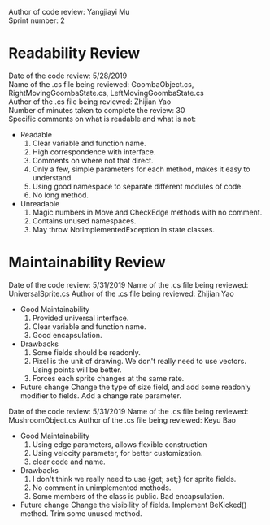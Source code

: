 Author of code review: Yangjiayi Mu  
Sprint number: 2  

# Readability Review  
Date of the code review: 5/28/2019  
Name of the .cs file being reviewed: GoombaObject.cs, RightMovingGoombaState.cs, LeftMovingGoombaState.cs  
Author of the .cs file being reviewed: Zhijian Yao  
Number of minutes taken to complete the review: 30  
Specific comments on what is readable and what is not:   

* Readable
	1. Clear variable and function name.
	2. High correspondence with interface.
	3. Comments on where not that direct.
	4. Only a few, simple parameters for each method, makes it easy to understand.
    5. Using good namespace to separate different modules of code.
	6. No long method.
* Unreadable
	1. Magic numbers in Move and CheckEdge methods with no comment.
	2. Contains unused namespaces.
    3. May throw NotImplementedException in state classes.

# Maintainability Review  
Date of the code review: 5/31/2019
Name of the .cs file being reviewed: UniversalSprite.cs
Author of the .cs file being reviewed: Zhijian Yao  
* Good Maintainability
	1. Provided universal interface.  
	2. Clear variable and function name.  
	3. Good encapsulation. 
* Drawbacks
	1. Some fields should be readonly.
	2. Pixel is the unit of drawing. We don't really need to use vectors. Using points will be better.
	3. Forces each sprite changes at the same rate.
* Future change
	Change the type of size field, and add some readonly modifier to fields. Add a change rate parameter.

Date of the code review: 5/31/2019
Name of the .cs file being reviewed: MushroomObject.cs
Author of the .cs file being reviewed: Keyu Bao
* Good Maintainability
	1. Using edge parameters, allows flexible construction
	2. Using velocity parameter, for better customization.
	3. clear code and name.
* Drawbacks
	1. I don't think we really need to use {get; set;} for sprite fields.
	2. No comment in unimplemented methods.
	3. Some members of the class is public. Bad encapsulation.
* Future change
	Change the visibility of fields. Implement BeKicked() method. Trim some unused method.  


